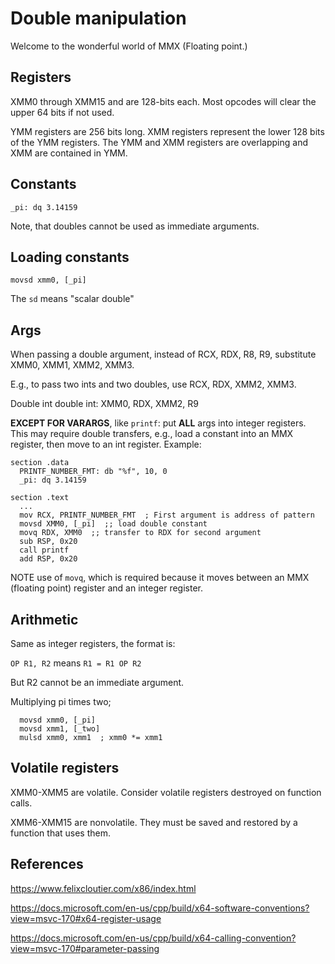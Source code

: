 # Double manipulation

Welcome to the wonderful world of MMX (Floating point.)

## Registers

XMM0 through XMM15 and are 128-bits each. Most opcodes will clear the upper
64 bits if not used.

YMM registers are 256 bits long. XMM registers represent the lower 128 bits of
the YMM registers. The YMM and XMM registers are overlapping and XMM are
contained in YMM.

## Constants

`_pi: dq 3.14159`

Note, that doubles cannot be used as immediate arguments.

## Loading constants

`movsd xmm0, [_pi]`

The `sd` means "scalar double"

## Args

When passing a double argument, instead of RCX, RDX, R8, R9, substitute XMM0,
XMM1, XMM2, XMM3.

E.g., to pass two ints and two doubles, use RCX, RDX, XMM2, XMM3.

Double int double int: XMM0, RDX, XMM2, R9

**EXCEPT FOR VARARGS**, like `printf`: put **ALL** args into integer registers.
This may require double transfers, e.g., load a constant into an MMX register,
then move to an int register. Example:

```
section .data
  PRINTF_NUMBER_FMT: db "%f", 10, 0
  _pi: dq 3.14159

section .text
  ...
  mov RCX, PRINTF_NUMBER_FMT  ; First argument is address of pattern
  movsd XMM0, [_pi]  ;; load double constant
  movq RDX, XMM0  ;; transfer to RDX for second argument
  sub RSP, 0x20
  call printf
  add RSP, 0x20
```

NOTE use of `movq`, which is required because it moves between an MMX
(floating point) register and an integer register.

## Arithmetic

Same as integer registers, the format is:

`OP R1, R2` means `R1 = R1 OP R2`

But R2 cannot be an immediate argument. 

Multiplying pi times two;

```
  movsd xmm0, [_pi]
  movsd xmm1, [_two]
  mulsd xmm0, xmm1  ; xmm0 *= xmm1
```

## Volatile registers

XMM0-XMM5 are volatile. Consider volatile registers destroyed on function
calls.

XMM6-XMM15 are nonvolatile. They must be saved and restored by a function
that uses them.


## References

https://www.felixcloutier.com/x86/index.html

https://docs.microsoft.com/en-us/cpp/build/x64-software-conventions?view=msvc-170#x64-register-usage

https://docs.microsoft.com/en-us/cpp/build/x64-calling-convention?view=msvc-170#parameter-passing

